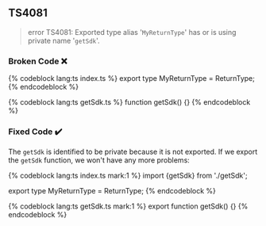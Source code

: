 ## TS4081

> error TS4081: Exported type alias '`MyReturnType`' has or is using private name '`getSdk`'.

### Broken Code ❌

<!-- prettier-ignore-start -->
{% codeblock lang:ts index.ts %}
export type MyReturnType = ReturnType<typeof getSdk>;
{% endcodeblock %}
<!-- prettier-ignore-end -->

<!-- prettier-ignore-start -->
{% codeblock lang:ts getSdk.ts %}
function getSdk() {}
{% endcodeblock %}
<!-- prettier-ignore-end -->

### Fixed Code ✔️

The `getSdk` is identified to be private because it is not exported. If we export the `getSdk` function, we won't have any more problems:

<!-- prettier-ignore-start -->
{% codeblock lang:ts index.ts mark:1 %}
import {getSdk} from './getSdk';

export type MyReturnType = ReturnType<typeof getSdk>;
{% endcodeblock %}
<!-- prettier-ignore-end -->

<!-- prettier-ignore-start -->
{% codeblock lang:ts getSdk.ts mark:1 %}
export function getSdk() {}
{% endcodeblock %}
<!-- prettier-ignore-end -->
